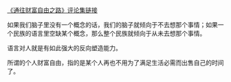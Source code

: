 
[《通往财富自由之路》评论集链接](http://caifu.xinshengdaxue.com/)

如果我们脑子里没有一个概念的话，我们的脑子就倾向于不去想那个事情；如果一个民族的语言里空缺某个概念，那么整个民族就倾向于从未去想那个事情。

语言对人就是有如此强大的反向塑造能力。

所谓的个人财富自由，指的是某个人再也不用为了满足生活必需而出售自己的时间了。



